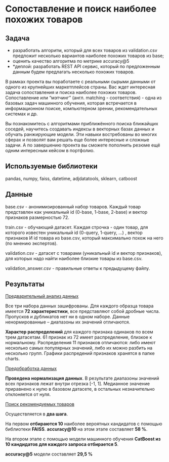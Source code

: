 # Cопоставление и поиск наиболее похожих товаров

## Задача

- разработать алгоритм, который для всех товаров из validation.csv предложит несколько вариантов наиболее похожих товаров из base;
- оценить качество алгоритма по метрике accuracy@5
- *деплой: разработать REST API сервис, который по предложенным данным будем предлагать несколько похожих товаров.

В рамках проекта вы поработаете с реальными сырыми данными от одного из крупнейших маркетплейсов страны.
Вас ждет интересная задача сопоставления и поиска наиболее похожих товаров.
Сопоставление или “мэтчинг” (англ. matching - соответствия) - одна из базовых задач машинного обучения, которая встречается в информационном поиске, компьютерном зрении, рекомендательных системах и др.

Вы познакомитесь с алгоритмами приближённого поиска ближайщих соседей, научитесь создавать индексы в векторных базах данных и обучать ранжирующие модели. Эти навыки востребованы во многих сферах и позволят вам решать еще более интересные и сложные задачи.
А по завершению проекта вы сможете пополнить резюме ещё одним интересным кейсом в портфолио.

## Используемые библиотеки

pandas, numpy, faiss, datetime, adjdatatools, sklearn, catboost

## Данные

base.csv - анонимизированный набор товаров. Каждый товар представлен как уникальный id (0-base, 1-base, 2-base) и вектор признаков размерностью 72.

train.csv - обучающий датасет. Каждая строчка - один товар, для которого известен уникальный id (0-query, 1-query, …) , вектор признаков И id товара из base.csv, который максимально похож на него (по мнению экспертов).

validation.csv - датасет с товарами (уникальный id и вектор признаков), для которых надо найти наиболее близкие товары из base.csv.

validation_answer.csv - правильные ответы к предыдущему файлу.

## Результаты

<u>Предварительный анализ данных</u>

Все три набора данных зашифрованы. Для каждого образца товара имеется **72 характеристики**, все представляют собой дробные числа. Пропусков и дубликатов нет ни в одном наборе. Данные ненормированные – диапазоны их значений отличаются.

**Характер распределений** для каждого признака одинаков по всем трем датасетам. 61 признак из 72 имеет распределение, близкое к нормальному. Распределения 11 признаков отличаются: либо имеют несколько самых популярных значений, либо их можно разбить на несколько групп. Графики распредений признаков хранятся в папке charts.

<u>Предобработка данных</u>

**Проведена нормализация данных**. В результате диапазоны значений всех признаков лежат внутри отрезка [-1, 1]. Медианное значение приравнено к нулю в базовом датасете, в остальных незначительно отклоняется от нуля.

<u>Поиск рекомендуемых товаров</u>

Осуществляется в **два шага**.

На первом **отбираются 10** наиболее вероятных кандидатов с помощью библиотеки **FAISS**. **accuracy@10** на этом этапе составляет **58 %**.

На втором этапе с помощью модели машинного обучения **CatBoost из 10 кандидатов для каждого запроса отбирается 5**.

**accuracy@5** модели составляет **29,5 %**